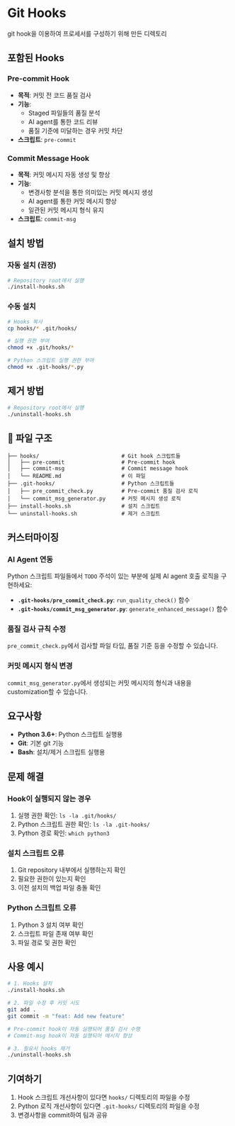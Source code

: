 # Git Hooks

git hook을 이용하여 프로세서를 구성하기 위해 만든 디렉토리

## 포함된 Hooks

### Pre-commit Hook
- **목적**: 커밋 전 코드 품질 검사
- **기능**: 
  - Staged 파일들의 품질 분석
  - AI agent를 통한 코드 리뷰
  - 품질 기준에 미달하는 경우 커밋 차단
- **스크립트**: `pre-commit`

### Commit Message Hook  
- **목적**: 커밋 메시지 자동 생성 및 향상
- **기능**:
  - 변경사항 분석을 통한 의미있는 커밋 메시지 생성
  - AI agent를 통한 커밋 메시지 향상
  - 일관된 커밋 메시지 형식 유지
- **스크립트**: `commit-msg`

## 설치 방법

### 자동 설치 (권장)
```bash
# Repository root에서 실행
./install-hooks.sh
```

### 수동 설치
```bash
# Hooks 복사
cp hooks/* .git/hooks/

# 실행 권한 부여  
chmod +x .git/hooks/*

# Python 스크립트 실행 권한 부여
chmod +x .git-hooks/*.py
```

## 제거 방법

```bash
# Repository root에서 실행
./uninstall-hooks.sh
```

## 📁 파일 구조

```
├── hooks/                          # Git hook 스크립트들
│   ├── pre-commit                  # Pre-commit hook
│   ├── commit-msg                  # Commit message hook  
│   └── README.md                   # 이 파일
├── .git-hooks/                     # Python 스크립트들
│   ├── pre_commit_check.py         # Pre-commit 품질 검사 로직
│   └── commit_msg_generator.py     # 커밋 메시지 생성 로직
├── install-hooks.sh                # 설치 스크립트
└── uninstall-hooks.sh              # 제거 스크립트
```

## 커스터마이징

### AI Agent 연동
Python 스크립트 파일들에서 `TODO` 주석이 있는 부분에 실제 AI agent 호출 로직을 구현하세요:

- **`.git-hooks/pre_commit_check.py`**: `run_quality_check()` 함수
- **`.git-hooks/commit_msg_generator.py`**: `generate_enhanced_message()` 함수

### 품질 검사 규칙 수정
`pre_commit_check.py`에서 검사할 파일 타입, 품질 기준 등을 수정할 수 있습니다.

### 커밋 메시지 형식 변경
`commit_msg_generator.py`에서 생성되는 커밋 메시지의 형식과 내용을 customization할 수 있습니다.

## 요구사항

- **Python 3.6+**: Python 스크립트 실행용
- **Git**: 기본 git 기능
- **Bash**: 설치/제거 스크립트 실행용

## 문제 해결

### Hook이 실행되지 않는 경우
1. 실행 권한 확인: `ls -la .git/hooks/`
2. Python 스크립트 권한 확인: `ls -la .git-hooks/`
3. Python 경로 확인: `which python3`

### 설치 스크립트 오류
1. Git repository 내부에서 실행하는지 확인
2. 필요한 권한이 있는지 확인
3. 이전 설치의 백업 파일 충돌 확인

### Python 스크립트 오류  
1. Python 3 설치 여부 확인
2. 스크립트 파일 존재 여부 확인
3. 파일 경로 및 권한 확인

## 사용 예시

```bash
# 1. Hooks 설치
./install-hooks.sh

# 2. 파일 수정 후 커밋 시도
git add .
git commit -m "feat: Add new feature"

# Pre-commit hook이 자동 실행되어 품질 검사 수행
# Commit-msg hook이 자동 실행되어 메시지 향상

# 3. 필요시 hooks 제거
./uninstall-hooks.sh
```

## 기여하기

1. Hook 스크립트 개선사항이 있다면 `hooks/` 디렉토리의 파일을 수정
2. Python 로직 개선사항이 있다면 `.git-hooks/` 디렉토리의 파일을 수정  
3. 변경사항을 commit하여 팀과 공유

